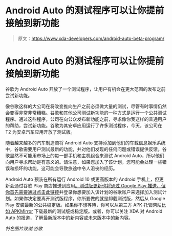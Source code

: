 # Android Auto 的测试程序可以让你提前接触到新功能

> 原文：<https://www.xda-developers.com/android-auto-beta-program/>

# Android Auto 的测试程序可以让你提前接触到新功能

谷歌为 Android Auto 开放了一个测试程序，让用户有机会在更大范围的发布之前尝试新功能。

像谷歌这样的大公司在将改变推向生产之前必须做大量的测试，尽管有时事情仍然会变得非常非常糟糕。谷歌和其他公司测试新功能的一种方式是运行一个公共测试程序。通过这些程序，公司在向公众发布新功能之前，寻求像你我这样的普通用户的帮助，尝试新功能。谷歌为其安卓应用运行了许多测试程序，今天，该公司在 T2 为安卓汽车应用开放了测试版。

随着越来越多的汽车制造商将 Android Auto 支持添加到他们的车载信息娱乐系统中，谷歌需要用户测试最新的功能，并对他们发现的任何问题或错误提供反馈。谷歌显然不可能用市场上的每一部手机和主机组合来测试 Android Auto，所以他们向用户寻求帮助是有意义的。请注意，如果您加入了该计划，您可能会处理一些错误和损坏的功能，这可能会导致旅途中令人沮丧的经历。

Android Auto 预装在所有运行 Android 10 或更高版本的 Android 手机上，但更新会通过谷歌 Play 商店推送到应用[。测试版更新也将通过 Google Play 推送，但你首先需要通过](https://play.google.com/store/apps/details?id=com.google.android.projection.gearhead)[点击此链接](https://play.google.com/apps/testing/com.google.android.projection.gearhead/)并登录你想要加入该计划的谷歌账户来选择加入测试计划。如果你决定要离开测试版程序，你所要做的就是卸载测试版，然后从 Google Play 安装最新的公共稳定版。如果你不想等待，你可以从第三方 APK 托管网站[比如 APKMirror](https://www.apkmirror.com/apk/google-inc/android-auto/) 下载最新的测试版或稳定版。或者，你可以关注 XDA 对 Android Auto 的报道，了解最新版本中的新内容或未来版本中的新内容。

*特色图片致谢:谷歌*